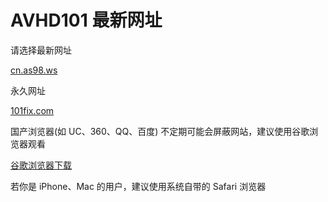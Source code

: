 # AVHD101 最新网址
请选择最新网址

[cn.as98.ws](https://cn.as98.ws)


永久网址

[101fix.com](https://101fix.com)

国产浏览器(如 UC、360、QQ、百度) 不定期可能会屏蔽网站，建议使用谷歌浏览器观看 

[谷歌浏览器下载](https://www.google.cn/chrome "谷歌浏览器")

若你是 iPhone、Mac 的用户，建议使用系统自带的 Safari 浏览器
